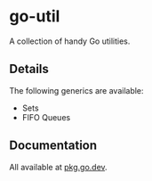 # go-util

A collection of handy Go utilities.

## Details

The following generics are available:

* Sets
* FIFO Queues

## Documentation

All available at [pkg.go.dev](https://pkg.go.dev/github.com/spjmurray/go-util).
